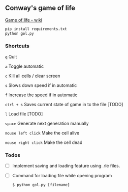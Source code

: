 ## Conway's game of life
[Game of life - wiki](https://en.wikipedia.org/wiki/Conway%27s_Game_of_Life)

```python
pip install requirements.txt
python gol.py
```
### Shortcuts

`q` Quit

`a` Toggle automatic

`c` Kill all cells / clear screen

`s` Slows down speed if in automatic

`f` Increase the speed if in automatic

`ctrl + s` Saves current state of game in to the file [TODO]

`l` Load file [TODO]

`space` Generate next generation manually

`mouse left click` Make the cell alive

`mouse right click` Make the cell dead

### Todos

- [ ] Implement saving and loading feature using .rle files.
- [ ] Command for loading file while opening program
    ```shell
    $ python gol.py [filename]
    ```
    


